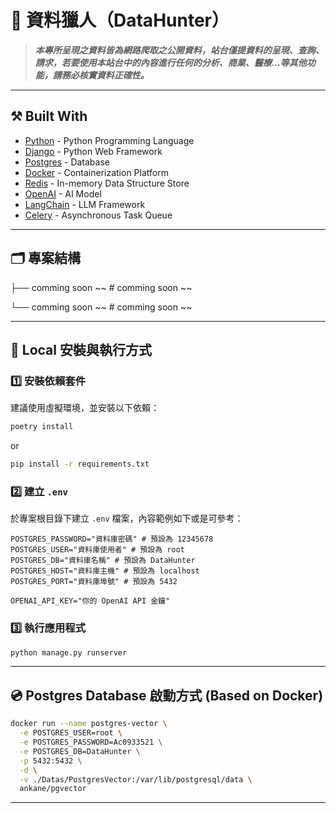 # 🎯 資料獵人（DataHunter）

> **_本專所呈現之資料皆為網路爬取之公開資料，站台僅提資料的呈現、查詢、請求，若要使用本站台中的內容進行任何的分析、商業、醫療...等其他功能，請務必核實資料正確性。_**

---

## ⚒️ Built With

- [Python](https://www.python.org/) - Python Programming Language
- [Django](https://www.djangoproject.com/) - Python Web Framework
- [Postgres](https://www.postgresql.org/) - Database
- [Docker](https://www.docker.com/) - Containerization Platform
- [Redis](https://redis.io/) - In-memory Data Structure Store
- [OpenAI](https://openai.com/) - AI Model
- [LangChain](https://www.langchain.com/) - LLM Framework
- [Celery](https://docs.celeryproject.org/en/stable/) - Asynchronous Task Queue

---

## 🗂️ 專案結構

├── comming soon ~~           # comming soon ~~

└── comming soon ~~    # comming soon ~~

---

## 🚀 Local 安裝與執行方式

### 1️⃣ 安裝依賴套件

建議使用虛擬環境，並安裝以下依賴：

```bash
poetry install
```

or

```bash
pip install -r requirements.txt
```

### 2️⃣ 建立 `.env`

於專案根目錄下建立 `.env` 檔案，內容範例如下或是可參考：

```dotenv
POSTGRES_PASSWORD="資料庫密碼" # 預設為 12345678
POSTGRES_USER="資料庫使用者" # 預設為 root
POSTGRES_DB="資料庫名稱" # 預設為 DataHunter
POSTGRES_HOST="資料庫主機" # 預設為 localhost
POSTGRES_PORT="資料庫埠號" # 預設為 5432

OPENAI_API_KEY="你的 OpenAI API 金鑰"
```

### 3️⃣ 執行應用程式

```bash
python manage.py runserver
```

---

## 💿 Postgres Database 啟動方式 (Based on Docker)

```bash
docker run --name postgres-vector \
  -e POSTGRES_USER=root \
  -e POSTGRES_PASSWORD=Ac0933521 \
  -e POSTGRES_DB=DataHunter \
  -p 5432:5432 \
  -d \
  -v ./Datas/PostgresVector:/var/lib/postgresql/data \
  ankane/pgvector
```

---
